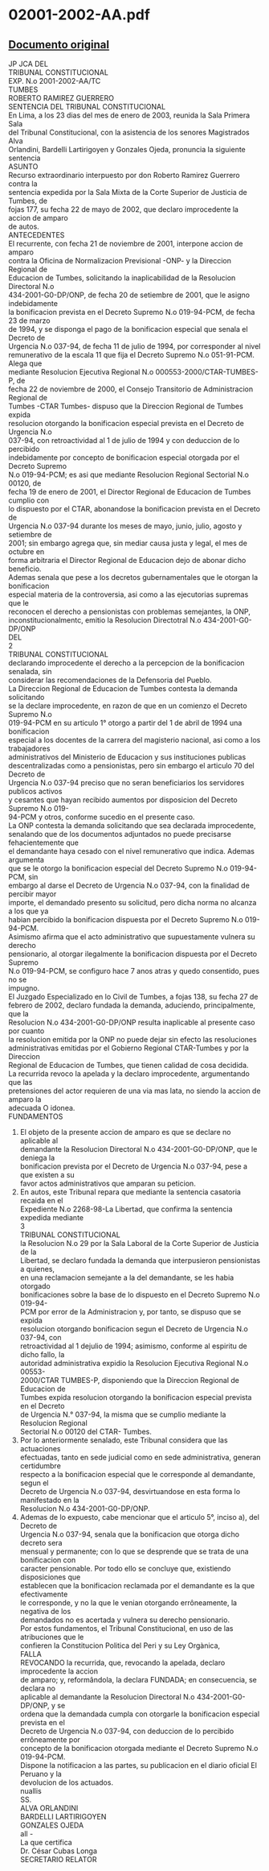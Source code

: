 
02001-2002-AA.pdf
=================
  
[Documento original](https://tc.gob.pe/jurisprudencia/2003/02001-2002-AA.pdf)  
---  
JP JCA DEL  
TRIBUNAL CONSTITUCIONAL  
EXP. N.o 2001-2002-AA/TC  
TUMBES  
ROBERTO RAMIREZ GUERRERO  
SENTENCIA DEL TRIBUNAL CONSTITUCIONAL  
En Lima, a los 23 dias del mes de enero de 2003, reunida la Sala Primera Sala  
del Tribunal Constitucional, con la asistencia de los senores Magistrados Alva  
Orlandini, Bardelli Lartirigoyen y Gonzales Ojeda, pronuncia la siguiente sentencia  
ASUNTO  
Recurso extraordinario interpuesto por don Roberto Ramirez Guerrero contra la  
sentencia expedida por la Sala Mixta de la Corte Superior de Justicia de Tumbes, de  
fojas 177, su fecha 22 de mayo de 2002, que declaro improcedente la accion de amparo  
de autos.  
ANTECEDENTES  
El recurrente, con fecha 21 de noviembre de 2001, interpone accion de amparo  
contra la Oficina de Normalizacion Previsional -ONP- y la Direccion Regional de  
Educacion de Tumbes, solicitando la inaplicabilidad de la Resolucion Directoral N.o  
434-2001-G0-DP/ONP, de fecha 20 de setiembre de 2001, que le asigno indebidamente  
la bonificacion prevista en el Decreto Supremo N.o 019-94-PCM, de fecha 23 de marzo  
de 1994, y se disponga el pago de la bonificacion especial que senala el Decreto de  
Urgencia N.o 037-94, de fecha 11 de julio de 1994, por corresponder al nivel  
remunerativo de la escala 11 que fija el Decreto Supremo N.o 051-91-PCM. Alega que  
mediante Resolucion Ejecutiva Regional N.o 000553-2000/CTAR-TUMBES-P, de  
fecha 22 de noviembre de 2000, el Consejo Transitorio de Administracion Regional de  
Tumbes -CTAR Tumbes- dispuso que la Direccion Regional de Tumbes expida  
resolucion otorgando la bonificacion especial prevista en el Decreto de Urgencia N.o  
037-94, con retroactividad al 1 de julio de 1994 y con deduccion de lo percibido  
indebidamente por concepto de bonificacion especial otorgada por el Decreto Supremo  
N.o 019-94-PCM; es asi que mediante Resolucion Regional Sectorial N.o 00120, de  
fecha 19 de enero de 2001, el Director Regional de Educacion de Tumbes cumplio con  
lo dispuesto por el CTAR, abonandose la bonificacion prevista en el Decreto de  
Urgencia N.o 037-94 durante los meses de mayo, junio, julio, agosto y setiembre de  
2001; sin embargo agrega que, sin mediar causa justa y legal, el mes de octubre en  
forma arbitraria el Director Regional de Educacion dejo de abonar dicho beneficio.  
Ademas senala que pese a los decretos gubernamentales que le otorgan la bonificacion  
especial materia de la controversia, asi como a las ejecutorias supremas que le  
reconocen el derecho a pensionistas con problemas semejantes, la ONP,  
inconstitucionalmentc, emitio la Resolucion Directotral N.o 434-2001-G0-DP/ONP  
DEL  
2  
TRIBUNAL CONSTITUCIONAL  
declarando improcedente el derecho a la percepcion de la bonificacion senalada, sin  
considerar las recomendaciones de la Defensoria del Pueblo.  
La Direccion Regional de Educacion de Tumbes contesta la demanda solicitando  
se la declare improcedente, en razon de que en un comienzo el Decreto Supremo N.o  
019-94-PCM en su articulo 1° otorgo a partir del 1 de abril de 1994 una bonificacion  
especial a los docentes de la carrera del magisterio nacional, asi como a los trabajadores  
administrativos del Ministerio de Educacion y sus instituciones publicas  
descentralizadas como a pensionistas, pero sin embargo el articulo 70 del Decreto de  
Urgencia N.o 037-94 preciso que no seran beneficiarios los servidores publicos activos  
y cesantes que hayan recibido aumentos por disposicion del Decreto Supremo N.o 019-  
94-PCM y otros, conforme sucedio en el presente caso.  
La ONP contesta la demanda solicitando que sea declarada improcedente,  
senalando que de los documentos adjuntados no puede precisarse fehacientemente que  
el demandante haya cesado con el nivel remunerativo que indica. Ademas argumenta  
que se le otorgo la bonificacion especial del Decreto Supremo N.o 019-94-PCM, sin  
embargo al darse el Decreto de Urgencia N.o 037-94, con la finalidad de percibir mayor  
importe, el demandado presento su solicitud, pero dicha norma no alcanza a los que ya  
habian percibido la bonificacion dispuesta por el Decreto Supremo N.o 019-94-PCM.  
Asimismo afirma que el acto administrativo que supuestamente vulnera su derecho  
pensionario, al otorgar ilegalmente la bonificacion dispuesta por el Decreto Supremo  
N.o 019-94-PCM, se configuro hace 7 anos atras y quedo consentido, pues no se  
impugno.  
El Juzgado Especializado en lo Civil de Tumbes, a fojas 138, su fecha 27 de  
febrero de 2002, declaro fundada la demanda, aduciendo, principalmente, que la  
Resolucion N.o 434-2001-G0-DP/ONP resulta inaplicable al presente caso por cuanto  
la resolucion emitida por la ONP no puede dejar sin efecto las resoluciones  
administrativas emitidas por el Gobierno Regional CTAR-Tumbes y por la Direccion  
Regional de Educacion de Tumbes, que tienen calidad de cosa decidida.  
La recurrida revoco la apelada y la declaro improcedente, argumentando que las  
pretensiones del actor requieren de una via mas lata, no siendo la accion de amparo la  
adecuada O idonea.  
FUNDAMENTOS  
1. El objeto de la presente accion de amparo es que se declare no aplicable al  
demandante la Resolucion Directoral N.o 434-2001-G0-DP/ONP, que le deniega la  
bonificacion prevista por el Decreto de Urgencia N.o 037-94, pese a que existen a su  
favor actos administrativos que amparan su peticion.  
2. En autos, este Tribunal repara que mediante la sentencia casatoria recaida en el  
Expediente N.o 2268-98-La Libertad, que confirma la sentencia expedida mediante  
3  
TRIBUNAL CONSTITUCIONAL  
la Resolucion N.o 29 por la Sala Laboral de la Corte Superior de Justicia de la  
Libertad, se declaro fundada la demanda que interpusieron pensionistas a quienes,  
en una reclamacion semejante a la del demandante, se les habia otorgado  
bonificaciones sobre la base de lo dispuesto en el Decreto Supremo N.o 019-94-  
PCM por error de la Administracion y, por tanto, se dispuso que se expida  
resolucion otorgando bonificacion segun el Decreto de Urgencia N.o 037-94, con  
retroactividad al 1 dejulio de 1994; asimismo, conforme al espiritu de dicho fallo, la  
autoridad administrativa expidio la Resolucion Ejecutiva Regional N.o 00553-  
2000/CTAR TUMBES-P, disponiendo que la Direccion Regional de Educacion de  
Tumbes expida resolucion otorgando la bonificacion especial prevista en el Decreto  
de Urgencia N.° 037-94, la misma que se cumplio mediante la Resolucion Regional  
Sectorial N.o 00120 del CTAR- Tumbes.  
3. Por lo anteriormente senalado, este Tribunal considera que las actuaciones  
efectuadas, tanto en sede judicial como en sede administrativa, generan certidumbre  
respecto a la bonificacion especial que le corresponde al demandante, segun el  
Decreto de Urgencia N.o 037-94, desvirtuandose en esta forma lo manifestado en la  
Resolucion N.o 434-2001-G0-DP/ONP.  
4. Ademas de lo expuesto, cabe mencionar que el articulo 5°, inciso a), del Decreto de  
Urgencia N.o 037-94, senala que la bonificacion que otorga dicho decreto sera  
mensual y permanente; con lo que se desprende que se trata de una bonificacion con  
caracter pensionable. Por todo ello se concluye que, existiendo disposiciones que  
establecen que la bonificacion reclamada por el demandante es la que efectivamente  
le corresponde, y no la que le venian otorgando errôneamente, la negativa de los  
demandados no es acertada y vulnera su derecho pensionario.  
Por estos fundamentos, el Tribunal Constitucional, en uso de las atribuciones que le  
confieren la Constitucion Politica del Peri y su Ley Orgànica,  
FALLA  
REVOCANDO la recurrida, que, revocando la apelada, declaro improcedente la accion  
de amparo; y, reformândola, la declara FUNDADA; en consecuencia, se declara no  
aplicable al demandante la Resolucion Directoral N.o 434-2001-G0-DP/ONP, y se  
ordena que la demandada cumpla con otorgarle la bonificacion especial prevista en el  
Decreto de Urgencia N.o 037-94, con deduccion de lo percibido errôneamente por  
concepto de la bonificacion otorgada mediante el Decreto Supremo N.o 019-94-PCM.  
Dispone la notificacion a las partes, su publicacion en el diario oficial El Peruano y la  
devolucion de los actuados.  
nuallis  
SS.  
ALVA ORLANDINI  
BARDELLI LARTIRIGOYEN  
GONZALES OJEDA  
all -  
La que certifica  
Dr. César Cubas Longa  
SECRETARIO RELATOR